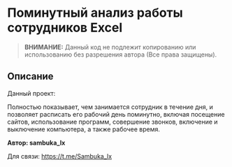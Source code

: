 
# Поминутный анализ работы сотрудников Excel

> **ВНИМАНИЕ:** Данный код не подлежит копированию или использованию без разрешения автора (Все права защищены).

## Описание

Данный проект:

Полностью показывает, чем занимается сотрудник в течение дня, и позволяет расписать его рабочий день поминутно, включая посещение сайтов, использование программ, совершение звонков, включение и выключение компьютера, а также рабочее время.

**Автор: sambuka_lx**

Для связи: https://t.me/Sambuka_lx
